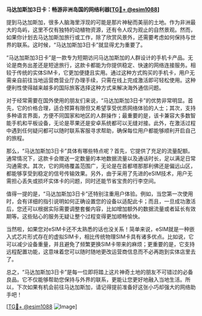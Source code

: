 **马达加斯加3日卡：畅游非洲岛国的网络利器[[TG💪+ @esim1088](https://t.me/s/esim1088)]**

提到马达加斯加，很多人脑海里浮现的可能是那片神秘而美丽的土地。作为非洲最大的岛屿，这里不仅有独特的动植物资源，还有令人叹为观止的自然景观。然而，如果你计划去马达加斯加旅行或工作，除了欣赏风景外，还需要考虑如何保持与世界的联系。这时候，“马达加斯加3日卡”就显得尤为重要了。

“马达加斯加3日卡”是一款专为短期访问马达加斯加的人群设计的手机卡产品。无论是商务出差还是短途旅行，这款卡都能为你提供稳定、快速的网络连接服务。相较于传统的实体SIM卡，它更加便捷且实用。通过这种方式购买的手机卡，用户无需亲自前往当地运营商营业厅办理手续，只需在线上完成激活即可轻松使用。这种便利性使得越来越多的国际旅客选择这种方式来解决海外通信问题。

对于经常需要在国外使用的朋友们来说，“马达加斯加3日卡”的优势非常明显。首先，它的价格合理，适合预算有限但又希望享受优质网络体验的人士；其次，支持多种语言界面，方便不同国家和地区的人群操作；最重要的是，该卡兼容大多数智能手机和平板设备，无论是苹果还是安卓系统都可以无缝对接。此外，在激活过程中遇到任何疑问都可以随时联系客服寻求帮助，确保每位用户都能够顺利开启自己的旅程。

那么，“马达加斯加3日卡”具体有哪些特点呢？首先，它提供了充足的流量配额。通常情况下，这款卡会赠送一定数量的本地数据流量以及通话时长，足以满足日常沟通需求。其次，它的网络覆盖范围广，无论是在首都塔那那利佛还是偏远山区，都能够享受到稳定的信号传输效果。另外，由于采用了先进的eSIM技术，用户无需担心丢失或损坏实体卡的问题，同时还能节省宝贵的行李空间。

值得一提的是，“马达加斯加3日卡”还特别注重用户体验。例如，当您第一次使用时，会有详细的指引说明如何正确设置您的设备以适配此卡；而且，一旦成功激活后，您还可以根据实际需要调整套餐内容，比如增加额外的数据流量或者延长有效期等。这些贴心的服务无疑让整个过程变得更加顺畅愉快。

当然啦，如果您对eSIM卡还不太熟悉的话也没关系！简单来说，eSIM就是一种嵌入式芯片形式存在的虚拟SIM卡，相比传统物理SIM卡具有诸多优点。比如说，它可以减少设备重量，并且避免了频繁更换SIM卡带来的麻烦；更重要的是，它支持远程配置功能，这意味着您可以随时随地更改运营商信息而不必再跑到实体店里去了。

总之，“马达加斯加3日卡”是每一位即将踏上这片神奇土地的朋友不可错过的必备良品。它不仅能够帮助您保持与外界的联系，更能让您更好地融入当地生活。所以，下次如果有机会前往马达加斯加，请记得提前准备好这张小巧却强大的网络助手吧！

[[TG💪+ @esim1088](https://t.me/s/esim1088) ![Image](https://i.postimg.cc/4NQfJmqS/Snipaste-2025-05-13-00-14-12.png)]